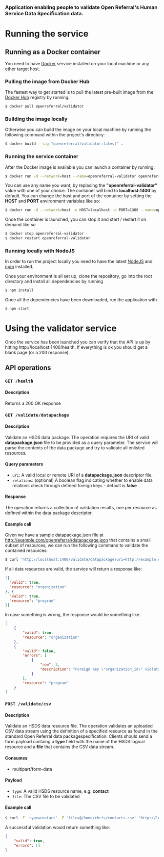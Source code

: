 ### Application enabling people to validate Open Referral's Human Service Data Specification data.

# Running the service

## Running as a Docker container

You need to have [Docker](https://www.docker.com/) service installed on your local machine or any other target host.

### Pulling the image from Docker Hub

The fastest way to get started is to pull the latest pre-built image from the [Docker Hub](https://hub.docker.com/r/openreferral/playground/) registry by running:

```bash
$ docker pull openreferral/validator
```

### Building the image locally

Otherwise you can build the image on your local machine by running the following command within the project's directory:

```bash
$ docker build --tag "openreferral/validator:latest" .
```
### Running the service container

After the Docker image is available you can launch a container by running:

```bash
$ docker run -d --network=host --name=openreferral-validator openreferral/validator:latest
```

You can use any name you want, by replacing the **"openreferral-validator"** value with one of your choice.  The container will bind to  **localhost:1400** by default.  You can change the host and port of the container by setting the **HOST** and **PORT** environment variables like so:

```bash
$ docker run -d --network=host -e HOST=localhost -e PORT=1300 --name=openreferral-validator openreferral/validator:latest
```

Once the container is launched, you can stop it and start / restart it on demand like so

```bash
$ docker stop openreferral-validator
$ docker restart openreferral-validator
```
### Running locally with NodeJS

In order to run the project locally you need to have the latest [NodeJS](https://nodejs.org/en/download/) and [npm](https://www.npmjs.com/) installed.

Once your environment is all set up, clone the repository, go into the root directory and install all dependencies by running

```bash
$ npm install
```
Once all the dependencies have been downloaded, run the application with

```bash
$ npm start
```

# Using the validator service

Once the service has been launched you can verify that the API is up by hitting http://localhost:1400/health.  If everything is ok you should get a blank page (or a 200 response).




## API operations

### `GET /health`

#### Description

Returns a 200 OK response

### `GET /validate/datapackage`

#### Description

Validate an HSDS data package.  The operation requires the URI of valid **datapackage.json** file to be provided as a query parameter.  The service will parse the contents of the data package and try to validate all enlisted resources.

#### Query parameters

- `uri`: A valid local or remote URI of a **datapackage.json** descriptor file.
- `relations`: (optional) A boolean flag indicating whether to enable data relations check through defined foreign keys - default is **false**

#### Response

The operation returns a collection of validation results, one per resource as defined within the data package descriptor.

#### Example call

Given we have a sample datapackage.json file at http://example.com/openreferral/datapackage.json that contains a small subset of resources, we can run the following command to validate the contained resources:

```bash
$ curl 'http://localhost:1400/validate/datapackage?uri=http://example.com/openreferral/datapackage.json'
```

If all data resources are valid, the service will return a response like:

```json
[{
  "valid": true,
  "resource": "organization"
}, {
  "valid": true,
  "resource": "program"
}]
```

In case something is wrong, the response would be something like:

```json
[
    {
        "valid": true,
        "resource": "organization"
    },
    {
        "valid": false,
        "errors": [
            {
                "row": 3,
                "description": "Foreign key \"organization_id\" violation in row 3"
            }
        ],
        "resource": "program"
    }
]
```

### `POST /validate/csv`

#### Description

Validate an HSDS data resource file.  The operation validates an uploaded CSV data stream using the definition of a specified resource as found in the standard Open Referral data packagespecification. Clients should send a form payload containg a **type** field with the name of the HSDS logical resource and a **file** that contains the CSV data stream.

#### Consumes

- multipart/form-data

#### Payload

- `type`: A valid HSDS resource name, e.g. **contact**
- `file`: The CSV file to be validated

#### Example call

```bash
$ curl -F 'type=contact' -F 'file=@/home/chris/contacts.csv' 'http://localhost:1400/validate/csv'
```

A successful validation would return something like:

```json
{
    "valid": true,
    "errors": []
}
```
